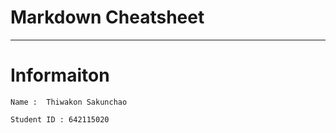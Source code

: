Markdown Cheatsheet<a name="TOP"></a>
===================

- - - - 
# Informaiton #

    Name :  Thiwakon Sakunchao

    Student ID : 642115020
